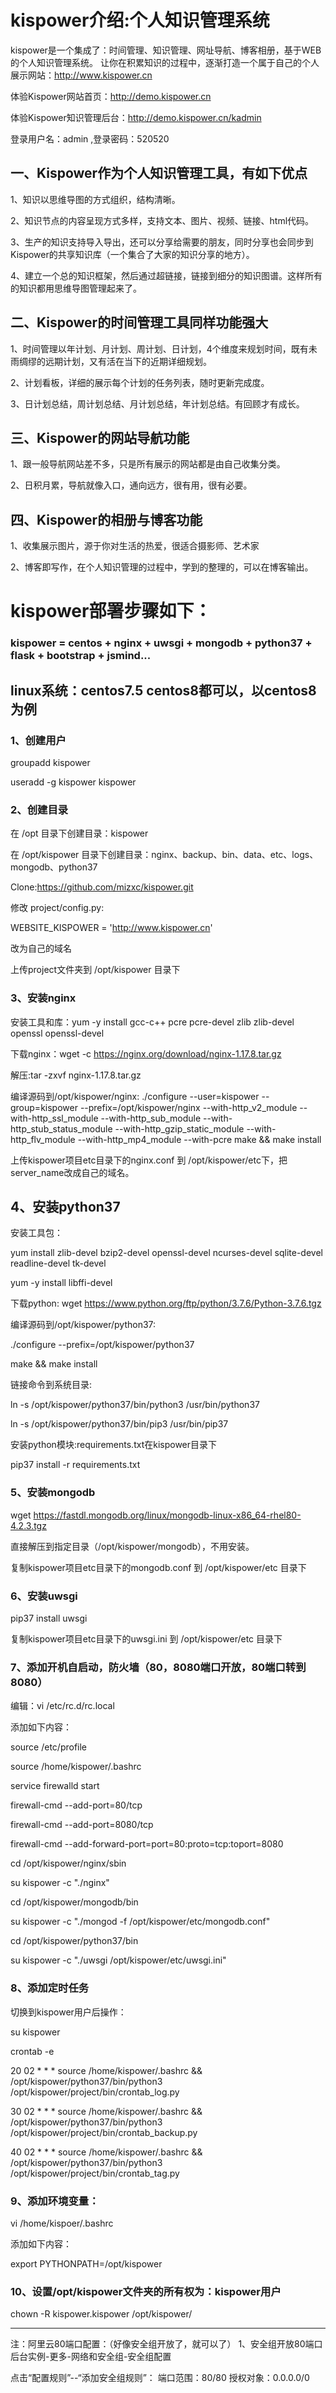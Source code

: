# kispower介绍:个人知识管理系统
kispower是一个集成了：时间管理、知识管理、网址导航、博客相册，基于WEB的个人知识管理系统。
让你在积累知识的过程中，逐渐打造一个属于自己的个人展示网站：<http://www.kispower.cn>

体验Kispower网站首页：http://demo.kispower.cn

体验Kispower知识管理后台：http://demo.kispower.cn/kadmin

登录用户名：admin ,登录密码：520520

## 一、Kispower作为个人知识管理工具，有如下优点
1、知识以思维导图的方式组织，结构清晰。

2、知识节点的内容呈现方式多样，支持文本、图片、视频、链接、html代码。

3、生产的知识支持导入导出，还可以分享给需要的朋友，同时分享也会同步到Kispower的共享知识库（一个集合了大家的知识分享的地方）。

4、建立一个总的知识框架，然后通过超链接，链接到细分的知识图谱。这样所有的知识都用思维导图管理起来了。

## 二、Kispower的时间管理工具同样功能强大
1、时间管理以年计划、月计划、周计划、日计划，4个维度来规划时间，既有未雨绸缪的远期计划，又有活在当下的近期详细规划。

2、计划看板，详细的展示每个计划的任务列表，随时更新完成度。

3、日计划总结，周计划总结、月计划总结，年计划总结。有回顾才有成长。

## 三、Kispower的网站导航功能
1、跟一般导航网站差不多，只是所有展示的网站都是由自己收集分类。

2、日积月累，导航就像入口，通向远方，很有用，很有必要。

## 四、Kispower的相册与博客功能
1、收集展示图片，源于你对生活的热爱，很适合摄影师、艺术家

2、博客即写作，在个人知识管理的过程中，学到的整理的，可以在博客输出。

# kispower部署步骤如下：
### kispower = centos + nginx + uwsgi + mongodb + python37 + flask + bootstrap + jsmind...

## linux系统：centos7.5 centos8都可以，以centos8为例

### 1、创建用户
groupadd kispower

useradd -g kispower kispower

### 2、创建目录
在 /opt 目录下创建目录：kispower

在 /opt/kispower 目录下创建目录：nginx、backup、bin、data、etc、logs、mongodb、python37

Clone:https://github.com/mizxc/kispower.git 

修改 project/config.py:

WEBSITE_KISPOWER = 'http://www.kispower.cn'

改为自己的域名

上传project文件夹到 /opt/kispower 目录下

### 3、安装nginx
安装工具和库：yum -y install gcc-c++ pcre pcre-devel zlib zlib-devel openssl openssl-devel

下载nginx：wget -c https://nginx.org/download/nginx-1.17.8.tar.gz

解压:tar -zxvf nginx-1.17.8.tar.gz

编译源码到/opt/kispower/nginx:
./configure --user=kispower --group=kispower --prefix=/opt/kispower/nginx --with-http_v2_module --with-http_ssl_module --with-http_sub_module --with-http_stub_status_module --with-http_gzip_static_module --with-http_flv_module --with-http_mp4_module --with-pcre
make && make install

上传kispower项目etc目录下的nginx.conf 到 /opt/kispower/etc下，把server_name改成自己的域名。

## 4、安装python37
安装工具包：

yum install zlib-devel bzip2-devel openssl-devel ncurses-devel sqlite-devel readline-devel tk-devel

yum -y install libffi-devel

下载python:
wget https://www.python.org/ftp/python/3.7.6/Python-3.7.6.tgz

编译源码到/opt/kispower/python37:

./configure --prefix=/opt/kispower/python37

make && make install

链接命令到系统目录:

ln -s /opt/kispower/python37/bin/python3 /usr/bin/python37

ln -s /opt/kispower/python37/bin/pip3 /usr/bin/pip37

安装python模块:requirements.txt在kispower目录下

pip37 install -r  requirements.txt

### 5、安装mongodb
wget https://fastdl.mongodb.org/linux/mongodb-linux-x86_64-rhel80-4.2.3.tgz

直接解压到指定目录（/opt/kispower/mongodb），不用安装。

复制kispower项目etc目录下的mongodb.conf 到 /opt/kispower/etc 目录下

### 6、安装uwsgi
pip37 install uwsgi

复制kispower项目etc目录下的uwsgi.ini 到 /opt/kispower/etc 目录下

### 7、添加开机自启动，防火墙（80，8080端口开放，80端口转到8080）
编辑：vi /etc/rc.d/rc.local

添加如下内容：

source /etc/profile

source /home/kispower/.bashrc

service firewalld start

firewall-cmd --add-port=80/tcp

firewall-cmd --add-port=8080/tcp

firewall-cmd --add-forward-port=port=80:proto=tcp:toport=8080

cd /opt/kispower/nginx/sbin

su kispower -c "./nginx"

cd /opt/kispower/mongodb/bin

su kispower -c "./mongod -f /opt/kispower/etc/mongodb.conf"

cd /opt/kispower/python37/bin

su kispower -c "./uwsgi /opt/kispower/etc/uwsgi.ini"

### 8、添加定时任务
切换到kispower用户后操作：

su kispower

crontab -e

20 02 * * * source /home/kispower/.bashrc && /opt/kispower/python37/bin/python3 /opt/kispower/project/bin/crontab_log.py

30 02 * * * source /home/kispower/.bashrc && /opt/kispower/python37/bin/python3 /opt/kispower/project/bin/crontab_backup.py

40 02 * * * source /home/kispower/.bashrc && /opt/kispower/python37/bin/python3 /opt/kispower/project/bin/crontab_tag.py


### 9、添加环境变量：
vi /home/kispoer/.bashrc

添加如下内容：

export PYTHONPATH=/opt/kispower


### 10、设置/opt/kispower文件夹的所有权为：kispower用户
chown -R kispower.kispower /opt/kispower/

-----------------------------------------------------------------------------------------------
注：阿里云80端口配置：（好像安全组开放了，就可以了）
1、安全组开放80端口
后台实例-更多-网络和安全组-安全组配置

点击“配置规则”--“添加安全组规则”：
端口范围：80/80
授权对象：0.0.0.0/0





